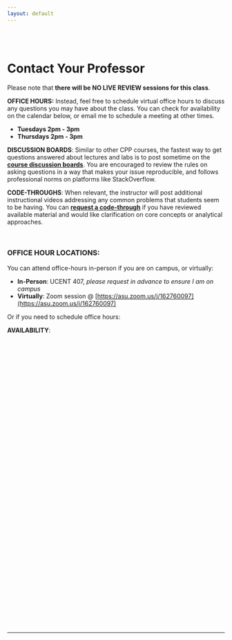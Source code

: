 ```yaml
---
layout: default
---
```


<div class = "uk-container uk-container-small">
  
<br><br>


# Contact Your Professor

Please note that **there will be NO LIVE REVIEW sessions for this class**.  

**OFFICE HOURS:** Instead, feel free to schedule virtual office hours to discuss any questions you may have about the class. You can check for availability on the calendar below, or email me to schedule a meeting at other times. 

* **Tuesdays 2pm - 3pm** 
* **Thursdays 2pm - 3pm** 

**DISCUSSION BOARDS**: Similar to other CPP courses, the fastest way to get questions answered about lectures and labs is to post sometime on the [**course discussion boards**](https://ds4ps.org/cpp-529-master/help/). You are encouraged to review the rules on asking questions in a way that makes your issue reproducible, and follows professional norms on platforms like StackOverflow. 

**CODE-THROUGHS**: When relevant, the instructor will post additional instructional videos addressing any common problems that students seem to be having. You can [**request a code-through**](https://github.com/DS4PS/cpp-529-master/issues/1) if you have reviewed available material and would like clarification on core concepts or analytical approaches. 

<br>


### OFFICE HOUR LOCATIONS: 

You can attend office-hours in-person if you are on campus, or virtually:

* **In-Person**: UCENT 407, *please request in advance to ensure I am on campus*  
* **Virtually**: Zoom session @ [https://asu.zoom.us/j/162760097](https://asu.zoom.us/j/162760097)      

Or if you need to schedule office hours:

**AVAILABILITY**: 

<!-- Calendly inline widget begin -->
<div class="calendly-inline-widget" data-url="https://calendly.com/tonyjames-1/15min?hide_event_type_details=1" style="min-width:320px;height:630px;"></div>
<script type="text/javascript" src="https://assets.calendly.com/assets/external/widget.js"></script>
<!-- Calendly inline widget end -->




<br>
<br>

-----

<br>
<br>
<br>
<br>


</div>

<style>
  i{ color: black }
</style>
